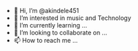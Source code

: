 - 👋 Hi, I’m @akindele451
- 👀 I’m interested in music and Technology
- 🌱 I’m currently learning ...
- 💞️ I’m looking to collaborate on ...
- 📫 How to reach me ...

<!---
akindele451/akindele451 is a ✨ special ✨ repository because its `README.md` (this file) appears on your GitHub profile.
You can click the Preview link to take a look at your changes.
--->

